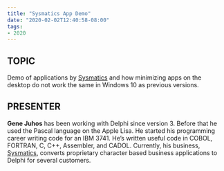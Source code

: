 ```yaml
---
title: "Sysmatics App Demo"
date: "2020-02-02T12:40:58-08:00"
tags:
- 2020
---
```


## TOPIC ##

Demo of applications by [Sysmatics](https://www.sysmatics.com/) and how minimizing apps on the desktop do not work the same in Windows 10 as previous versions.

## PRESENTER ##

**Gene Juhos** has been working with Delphi since version 3. Before that he used the Pascal language on the Apple Lisa. He started his programming career writing code for an IBM 3741. He’s written useful code in COBOL, FORTRAN, C, C++, Assembler, and CADOL. Currently, his business, [Sysmatics](https://sysmatics.com), converts proprietary character based business applications to Delphi for several customers.
